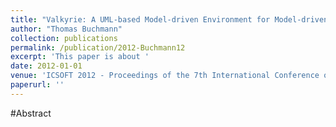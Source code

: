 ```yaml
---
title: "Valkyrie: A UML-based Model-driven Environment for Model-driven Software Engineering"
author: "Thomas Buchmann"
collection: publications
permalink: /publication/2012-Buchmann12
excerpt: 'This paper is about '
date: 2012-01-01
venue: 'ICSOFT 2012 - Proceedings of the 7th International Conference on Software Paradigm Trends, Rome, Italy, 24 - 27 July, 2012'
paperurl: ''
---
```


#Abstract

